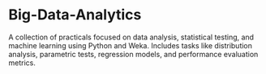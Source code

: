 # Big-Data-Analytics
A collection of practicals focused on data analysis, statistical testing, and machine learning using Python and Weka. Includes tasks like distribution analysis, parametric tests, regression models, and performance evaluation metrics.
